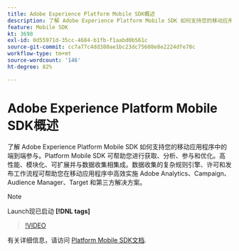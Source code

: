 ```yaml
---
title: Adobe Experience Platform Mobile SDK概述
description: 了解 Adobe Experience Platform Mobile SDK 如何支持您的移动应用程序中的端到端参与。Platform Mobile SDK 可帮助您进行获取、分析、参与和优化。高性能、模块化、可扩展并与数据收集相集成。数据收集的复杂规则引擎、许可和发布工作流程可帮助您在移动应用程序中高效实施 Adobe Analytics、Campaign、Audience Manager、Target 和第三方解决方案。
feature: Mobile SDK
kt: 3698
exl-id: 0d55971d-35cc-4684-b1fb-f1aabd0b561c
source-git-commit: cc7a77c4dd380ae1bc23dc75608e8e2224dfe78c
workflow-type: tm+mt
source-wordcount: '146'
ht-degree: 82%

---
```


# Adobe Experience Platform Mobile SDK概述

了解 Adobe Experience Platform Mobile SDK 如何支持您的移动应用程序中的端到端参与。Platform Mobile SDK 可帮助您进行获取、分析、参与和优化。高性能、模块化、可扩展并与数据收集相集成。数据收集的复杂规则引擎、许可和发布工作流程可帮助您在移动应用程序中高效实施 Adobe Analytics、Campaign、Audience Manager、Target 和第三方解决方案。

>[!NOTE]
>
> Launch现已启动 **[!DNL tags]**

>[!VIDEO](https://video.tv.adobe.com/v/28948?quality=12&learn=on)

有关详细信息，请访问 [Platform Mobile SDK文档](https://aep-sdks.gitbook.io/docs/).
